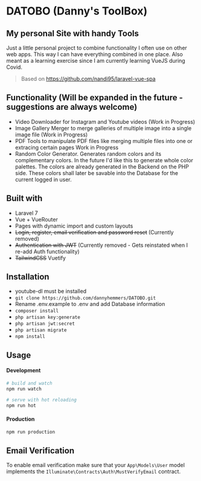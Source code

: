 # DATOBO (Danny's ToolBox)

## My personal Site with handy Tools
Just a little personal project to combine functionality I often use on other web apps.
This way I can have everything combined in one place. 
Also meant as a learning exercise since I am currently learning VueJS during Covid. 
>Based on https://github.com/nandi95/laravel-vue-spa

## Functionality (Will be expanded in the future - suggestions are always welcome)

- Video Downloader for Instagram and Youtube videos (Work in Progress)
- Image Gallery Merger to merge galleries of multiple image into a single image file (Work in Progress)
- PDF Tools to manipulate PDF files like merging multiple files into one or extracing certain pages Work in Progress
- Random Color Generator. Generates random colors and its complementary colors. In the future I'd like this to generate whole color palettes. The colors are already generated in the Backend on the PHP side. These colors shall later be savable into the Database for the current logged in user.

## Built with

- Laravel 7
- Vue + VueRouter
- Pages with dynamic import and custom layouts
- ~~Login, register, email verification and password reset~~ (Currently removed)
- ~~Authentication with JWT~~ (Currently removed - Gets reinstated when I re-add Auth functionality)
- ~~TailwindCSS~~ Vuetify

## Installation

- youtube-dl must be installed
- `git clone https://github.com/dannyhemmers/DATOBO.git`
- Rename .env.example to .env and add Database information
- `composer install`
- `php artisan key:generate` 
- `php artisan jwt:secret`
- `php artisan migrate`
- `npm install`

## Usage

#### Development

```bash
# build and watch
npm run watch

# serve with hot reloading
npm run hot
```

#### Production

```bash
npm run production
```
## Email Verification

To enable email verification make sure that your `App\Models\User` model implements the `Illuminate\Contracts\Auth\MustVerifyEmail` contract.